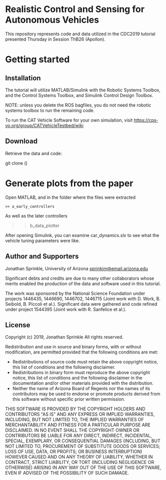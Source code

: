 # Realistic Control and Sensing for Autonomous Vehicles

This repository represents code and data utilized in the CDC2019 tutorial presented Thursday in Session ThB26 (Apollon).

# Getting started

## Installation
The tutorial will utilize MATLAB/Simulink with the Robotic Systems Toolbox, and the Control Systems Toolbox, and Simulink Control Design Toolbox.

NOTE: unless you delete the ROS bagfiles, you do not need the robotic systems toolbox to run the remaining code.

To run the CAT Vehicle Software for your own simulation, visit https://cps-vo.org/group/CATVehicleTestbed/wiki

## Download

Retrieve the data and code:

git clone ()


# Generate plots from the paper

Open MATLAB, and in the folder where the files were extracted

```
>> a_early_controllers
```

As well as the later controllers

>> b_data_plotter

After opening Simulink, you can examine car_dynamics.slx to see what the vehicle tuning parameters were like.



## Author and Supporters
Jonathan Sprinkle, University of Arizona
sprinkjm@email.arizona.edu

Significant debts and credits are due to many other collaborators whose merits 
enabled the production of the data and software used in this tutorial.

The work was sponsored by the National Science Foundation under projects 
1446435, 1446690, 1446702, 1446715 (Joint work with D. Work, B. Seibold, 
B. Piccoli et al.). Significant data were gathered and code refined under project 
1544395 (Joint work with R. Sanfelice et al.). 


## License

Copyright (c) 2019, Jonathan Sprinkle 
All rights reserved. 

Redistribution and use in source and binary forms, with or without 
modification, are permitted provided that the following conditions are met: 

 * Redistributions of source code must retain the above copyright notice, 
   this list of conditions and the following disclaimer. 
 * Redistributions in binary form must reproduce the above copyright 
   notice, this list of conditions and the following disclaimer in the 
   documentation and/or other materials provided with the distribution. 
 * Neither the name of Arizona Board of Regents nor the names of its 
   contributors may be used to endorse or promote products derived from 
   this software without specific prior written permission. 

THIS SOFTWARE IS PROVIDED BY THE COPYRIGHT HOLDERS AND CONTRIBUTORS "AS IS" 
AND ANY EXPRESS OR IMPLIED WARRANTIES, INCLUDING, BUT NOT LIMITED TO, THE 
IMPLIED WARRANTIES OF MERCHANTABILITY AND FITNESS FOR A PARTICULAR PURPOSE 
ARE DISCLAIMED. IN NO EVENT SHALL THE COPYRIGHT OWNER OR CONTRIBUTORS BE 
LIABLE FOR ANY DIRECT, INDIRECT, INCIDENTAL, SPECIAL, EXEMPLARY, OR 
CONSEQUENTIAL DAMAGES (INCLUDING, BUT NOT LIMITED TO, PROCUREMENT OF 
SUBSTITUTE GOODS OR SERVICES; LOSS OF USE, DATA, OR PROFITS; OR BUSINESS 
INTERRUPTION) HOWEVER CAUSED AND ON ANY THEORY OF LIABILITY, WHETHER IN 
CONTRACT, STRICT LIABILITY, OR TORT (INCLUDING NEGLIGENCE OR OTHERWISE) 
ARISING IN ANY WAY OUT OF THE USE OF THIS SOFTWARE, EVEN IF ADVISED OF THE 
POSSIBILITY OF SUCH DAMAGE. 